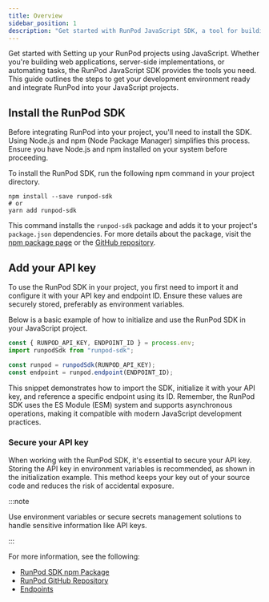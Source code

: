 ```yaml
---
title: Overview
sidebar_position: 1
description: "Get started with RunPod JavaScript SDK, a tool for building web apps, server-side implementations, and automating tasks. Learn how to install, integrate, and secure your API key for seamless development."
---
```


Get started with Setting up your RunPod projects using JavaScript. Whether you're building web applications, server-side implementations, or automating tasks, the RunPod JavaScript SDK provides the tools you need.
This guide outlines the steps to get your development environment ready and integrate RunPod into your JavaScript projects.

## Install the RunPod SDK

Before integrating RunPod into your project, you'll need to install the SDK.
Using Node.js and npm (Node Package Manager) simplifies this process.
Ensure you have Node.js and npm installed on your system before proceeding.

To install the RunPod SDK, run the following npm command in your project directory.

```command
npm install --save runpod-sdk
# or
yarn add runpod-sdk
```

This command installs the `runpod-sdk` package and adds it to your project's `package.json` dependencies.
For more details about the package, visit the [npm package page](https://www.npmjs.com/package/runpod-sdk) or the [GitHub repository](https://github.com/runpod/js-sdk).

## Add your API key

To use the RunPod SDK in your project, you first need to import it and configure it with your API key and endpoint ID. Ensure these values are securely stored, preferably as environment variables.

Below is a basic example of how to initialize and use the RunPod SDK in your JavaScript project.

```javascript
const { RUNPOD_API_KEY, ENDPOINT_ID } = process.env;
import runpodSdk from "runpod-sdk";

const runpod = runpodSdk(RUNPOD_API_KEY);
const endpoint = runpod.endpoint(ENDPOINT_ID);
```

This snippet demonstrates how to import the SDK, initialize it with your API key, and reference a specific endpoint using its ID.
Remember, the RunPod SDK uses the ES Module (ESM) system and supports asynchronous operations, making it compatible with modern JavaScript development practices.

### Secure your API key

When working with the RunPod SDK, it's essential to secure your API key.
Storing the API key in environment variables is recommended, as shown in the initialization example. This method keeps your key out of your source code and reduces the risk of accidental exposure.

:::note

Use environment variables or secure secrets management solutions to handle sensitive information like API keys.

:::

For more information, see the following:

- [RunPod SDK npm Package](https://www.npmjs.com/package/runpod-sdk)
- [RunPod GitHub Repository](https://github.com/runpod/js-sdk)
- [Endpoints](/sdks/javascript/endpoints)
